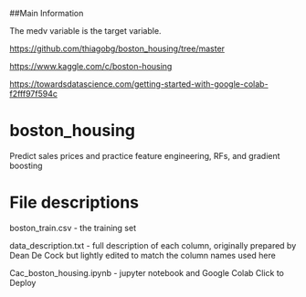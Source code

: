 ##Main Information

The medv variable is the target variable.

https://github.com/thiagobg/boston_housing/tree/master

https://www.kaggle.com/c/boston-housing

https://towardsdatascience.com/getting-started-with-google-colab-f2fff97f594c


# boston_housing
Predict sales prices and practice feature engineering, RFs, and gradient boosting

# File descriptions
boston_train.csv - the training set

data_description.txt - full description of each column, originally prepared by Dean De Cock but lightly edited to match the column names used here

Cac_boston_housing.ipynb - jupyter notebook and Google Colab Click to Deploy
